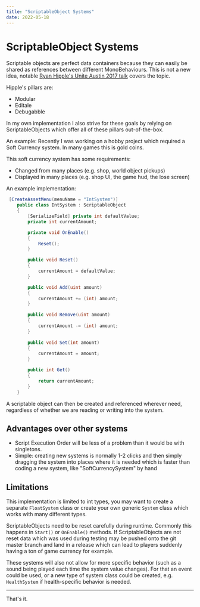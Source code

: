 ```yaml
---
title: "ScriptableObject Systems"
date: 2022-05-18
---
```


# ScriptableObject Systems
Scriptable objects are perfect data containers because they can easily be shared as references between different MonoBehaviours. This is not a new idea, notable [
Ryan Hipple's Unite Austin 2017 talk](https://www.youtube.com/watch?v=raQ3iHhE_Kk) covers the topic.

Hipple's pillars are:
- Modular
- Editale
- Debugabble

In my own implementation I also strive for these goals by relying on ScriptableObjects which offer all of these pillars out-of-the-box. 

An example:
Recently I was working on a hobby project which required a Soft Currency system. In many games this is gold coins.

This soft currency system has some requirements:
- Changed from many places (e.g. shop, world object pickups)
- Displayed in many places (e.g. shop UI, the game hud, the lose screen)

An example implementation:
```C#
 [CreateAssetMenu(menuName = "IntSystem")]
    public class IntSystem : ScriptableObject
    {
        [SerializeField] private int defaultValue;
        private int currentAmount;

        private void OnEnable()
        {
            Reset();
        }

        public void Reset()
        {
            currentAmount = defaultValue;
        }

        public void Add(uint amount)
        {
            currentAmount += (int) amount;
        }

        public void Remove(uint amount)
        {
            currentAmount -= (int) amount;
        }
        
        public void Set(int amount)
        {
            currentAmount = amount;
        }

        public int Get()
        {
            return currentAmount;
        }
    }
```

A scriptable object can then be created and referenced wherever need, regardless of whether we are reading or writing into the system.

## Advantages over other systems
- Script Execution Order will be less of a problem than it would be with singletons.
- Simple: creating new systems is normally 1-2 clicks and then simply dragging the system into places where it is needed which is faster than coding a new system, like "SoftCurrencySystem" by hand

## Limitations
This implementation is limited to int types, you may want to create a separate `FloatSystem` class or create your own generic `System` class which works with many different types.

ScriptableObjects need to be reset carefully during runtime. Commonly this happens in `Start()` or `OnEnable()` methods. If ScriptableObjects are not reset data which was used during testing may be pushed onto the git master branch and land in a release which can lead to players suddenly having a ton of game currency for example.

These systems will also not allow for more specific behavior (such as a sound being played each time the system value changes). For that an event could be used, or a new type of system class could be created, e.g. `HealthSystem` if health-specific behavior is needed.

---
That's it.